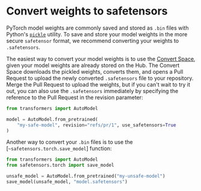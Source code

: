 # Convert weights to safetensors

PyTorch model weights are commonly saved and stored as `.bin` files with Python's [`pickle`](https://docs.python.org/3/library/pickle.html) utility. To save and store your model weights in the more secure `safetensor` format, we recommend converting your weights to `.safetensors`.

The easiest way to convert your model weights is to use the [Convert Space](https://huggingface.co/spaces/diffusers/convert), given your model weights are already stored on the Hub. The Convert Space downloads the pickled weights, converts them, and opens a Pull Request to upload the newly converted `.safetensors` file to your repository. Merge the Pull Request to upload the weights, but if you can't wait to try it out, you can also use the `.safetensors` immediately by specifying the reference to the Pull Request in the revision parameter:

```py
from transformers import AutoModel

model = AutoModel.from_pretrained(
    "my-safe-model", revision="refs/pr/1", use_safetensors=True
)
```

Another way to convert your `.bin` files is to use the [`~safetensors.torch.save_model`] function:

```py
from transformers import AutoModel
from safetensors.torch import save_model

unsafe_model = AutoModel.from_pretrained("my-unsafe-model")
save_model(unsafe_model, "model.safetensors")
```
